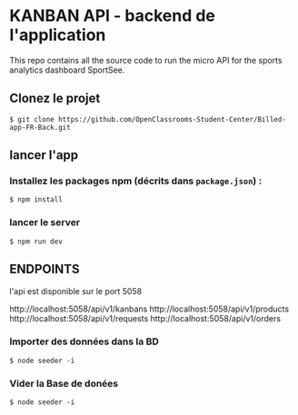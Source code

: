 # KANBAN API  - backend de l'application
This repo contains all the source code to run the micro API for the sports analytics dashboard SportSee.

## Clonez le projet
``` 
$ git clone https://github.com/OpenClassrooms-Student-Center/Billed-app-FR-Back.git
```

## lancer l'app 

### Installez les packages npm (décrits dans `package.json`) :

``` 
$ npm install
```


### lancer le server

``` 
$ npm run dev
```

## ENDPOINTS
l'api est disponible sur le port 5058

http://localhost:5058/api/v1/kanbans
http://localhost:5058/api/v1/products
http://localhost:5058/api/v1/requests
http://localhost:5058/api/v1/orders


### Importer des données dans la BD

``` 
$ node seeder -i
```
### Vider la Base de donées

``` 
$ node seeder -i
```